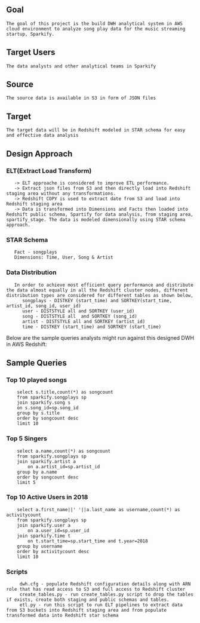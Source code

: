 ## Goal
    The goal of this project is the build DWH analytical system in AWS cloud environment to analyze song play data for the music streaming startup, Sparkify.
    
## Target Users
    The data analysts and other analytical teams in Sparkify
    
## Source
    The source data is available in S3 in form of JSON files
    
## Target
    The target data will be in Redshift modeled in STAR schema for easy and effective data analysis
    
## Design Approach
   ### ELT(Extract Load Transform)
       -> ELT approache is considered to improve ETL performance. 
       -> Extract json files from S3 and then directly load into Redshift staging area without any transformations. 
       -> Redshift COPY is used to extract date from S3 and load into Redshift staging area
       -> Data is transformed into Dimensions and Facts then loaded into Redshift public schema, Spartify for data analysis, from staging area, spartify_stage. The data is modeled dimensionally using STAR schema approach.
     
   ### STAR Schema
       Fact - songplays
       Dimensions: Time, User, Song & Artist
       
   ### Data Distribution
       In order to achieve most efficient query performance and distribute the data almost equally in all the Redshift cluster nodes, different distribution types are considered for different tables as shown below,
          songplays - DISTKEY (start_time) and SORTKEY(start_time, artist_id, song_id, user_id)
          user - DISTSTYLE all and SORTKEY (user_id)
          song - DISTSTYLE all  and SORTKEY (song_id)
          artist - DISTSTYLE all and SORTKEY (artist_id)
          time - DISTKEY (start_time) and SORTKEY (start_time)
       


Below are the sample queries analysts might run against this designed DWH in AWS Redshift:    
    
## Sample Queries
 ### Top 10 played songs
        select s.title,count(*) as songcount
        from sparkify.songplays sp
        join sparkify.song s 
        on s.song_id=sp.song_id
        group by s.title
        order by songcount desc
        limit 10
    
 ### Top 5 Singers
        select a.name,count(*) as songcount
        from sparkify.songplays sp
        join sparkify.artist a 
            on a.artist_id=sp.artist_id
        group by a.name
        order by songcount desc
        limit 5
    
 ### Top 10 Active Users in 2018
        select a.first_name||' '||a.last_name as username,count(*) as activitycount
        from sparkify.songplays sp
        join sparkify.user a 
            on a.user_id=sp.user_id
        join sparkify.time t
            on t.start_time=sp.start_time and t.year=2018
        group by username
        order by activitycount desc
        limit 10
    
 ### Scripts
         dwh.cfg - populate Redshift configuration details along with ARN role that has read access to S3 and full access to Redshift cluster 
         create_tables.py - run create_tables.py script to drop the tables if exists, create both staging and public schemas and tables.
         etl.py - run this script to run ELT pipelines to extract data from S3 buckets into Redshift staging area and from populate transformed data into Redshift star schema
         
